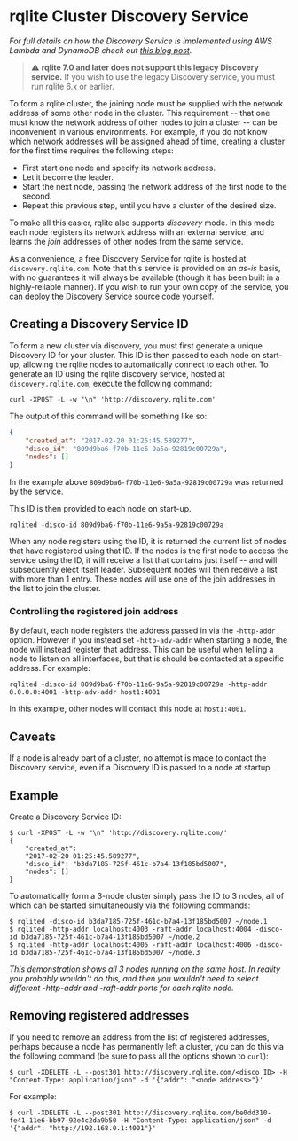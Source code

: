 # rqlite Cluster Discovery Service
_For full details on how the Discovery Service is implemented using AWS Lambda and DynamoDB check out [this blog post](http://www.philipotoole.com/building-a-cluster-discovery-service-with-aws-lambda-and-dynamodb/)._

> :warning: **rqlite 7.0 and later does not support this legacy Discovery service.** If you wish to use the legacy Discovery service, you must run rqlite 6.x or earlier.

To form a rqlite cluster, the joining node must be supplied with the network address of some other node in the cluster. This requirement -- that one must know the network address of other nodes to join a cluster -- can be inconvenient in various environments. For example, if you do not know which network addresses will be assigned ahead of time, creating a cluster for the first time requires the following steps:

 * First start one node and specify its network address.
 * Let it become the leader.
 * Start the next node, passing the network address of the first node to the second.
 * Repeat this previous step, until you have a cluster of the desired size.

To make all this easier, rqlite also supports _discovery_ mode. In this mode each node registers its network address with an external service, and learns the _join_ addresses of other nodes from the same service.

As a convenience, a free Discovery Service for rqlite is hosted at `discovery.rqlite.com`. Note that this service is provided on an _as-is_ basis, with no guarantees it will always be available (though it has been built in a highly-reliable manner). If you wish to run your own copy of the service, you can deploy the Discovery Service source code yourself.

## Creating a Discovery Service ID
To form a new cluster via discovery, you must first generate a unique Discovery ID for your cluster. This ID is then passed to each node on start-up, allowing the rqlite nodes to automatically connect to each other. To generate an ID using the rqlite discovery service, hosted at `discovery.rqlite.com`, execute the following command:
```
curl -XPOST -L -w "\n" 'http://discovery.rqlite.com'
```
The output of this command will be something like so:
```json
{
    "created_at": "2017-02-20 01:25:45.589277",
    "disco_id": "809d9ba6-f70b-11e6-9a5a-92819c00729a",
    "nodes": []
}
```
In the example above `809d9ba6-f70b-11e6-9a5a-92819c00729a` was returned by the service.

This ID is then provided to each node on start-up.
```shell
rqlited -disco-id 809d9ba6-f70b-11e6-9a5a-92819c00729a
```
When any node registers using the ID, it is returned the current list of nodes that have registered using that ID. If the nodes is the first node to access the service using the ID, it will receive a list that contains just itself -- and will subsequently elect itself leader. Subsequent nodes will then receive a list with more than 1 entry. These nodes will use one of the join addresses in the list to join the cluster.

### Controlling the registered join address
By default, each node registers the address passed in via the `-http-addr` option. However if you instead set `-http-adv-addr` when starting a node, the node will instead register that address. This can be useful when telling a node to listen on all interfaces, but that is should be contacted at a specific address. For example:
```shell
rqlited -disco-id 809d9ba6-f70b-11e6-9a5a-92819c00729a -http-addr 0.0.0.0:4001 -http-adv-addr host1:4001
```
In this example, other nodes will contact this node at `host1:4001`.

## Caveats
If a node is already part of a cluster, no attempt is made to contact the Discovery service, even if a Discovery ID is passed to a node at startup.

## Example
Create a Discovery Service ID:
```shell
$ curl -XPOST -L -w "\n" 'http://discovery.rqlite.com/'
{
    "created_at":
    "2017-02-20 01:25:45.589277",
    "disco_id": "b3da7185-725f-461c-b7a4-13f185bd5007",
    "nodes": []
}
```
To automatically form a 3-node cluster simply pass the ID to 3 nodes, all of which can be started simultaneously via the following commands:
```shell
$ rqlited -disco-id b3da7185-725f-461c-b7a4-13f185bd5007 ~/node.1
$ rqlited -http-addr localhost:4003 -raft-addr localhost:4004 -disco-id b3da7185-725f-461c-b7a4-13f185bd5007 ~/node.2
$ rqlited -http-addr localhost:4005 -raft-addr localhost:4006 -disco-id b3da7185-725f-461c-b7a4-13f185bd5007 ~/node.3
```
_This demonstration shows all 3 nodes running on the same host. In reality you probably wouldn't do this, and then you wouldn't need to select different -http-addr and -raft-addr ports for each rqlite node._

## Removing registered addresses
If you need to remove an address from the list of registered addresses, perhaps because a node has permanently left a cluster, you can do this via the following command (be sure to pass all the options shown to `curl`):
```shell
$ curl -XDELETE -L --post301 http://discovery.rqlite.com/<disco ID> -H "Content-Type: application/json" -d '{"addr": "<node address>"}'
```
For example:
```shell
$ curl -XDELETE -L --post301 http://discovery.rqlite.com/be0dd310-fe41-11e6-bb97-92e4c2da9b50 -H "Content-Type: application/json" -d '{"addr": "http://192.168.0.1:4001"}'
```

